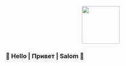 <div id="header" align="center">
  <img src="https://media.giphy.com/media/R6gvnAxj2ISzJdbA63/giphy.gif" width="100"/>
</div>

### 👋 Hello | Привет | Salom 👋
<!--
**robot3human0/robot3human0** is a ✨ _special_ ✨ repository because its `README.md` (this file) appears on your GitHub profile.

Here are some ideas to get you started:

- 🔭 I’m currently working on ...
- 🌱 I’m currently learning ...
- 👯 I’m looking to collaborate on ...
- 🤔 I’m looking for help with ...
- 💬 Ask me about ...
- 📫 How to reach me: ...
- 😄 Pronouns: ...
- ⚡ Fun fact: ...
-->
